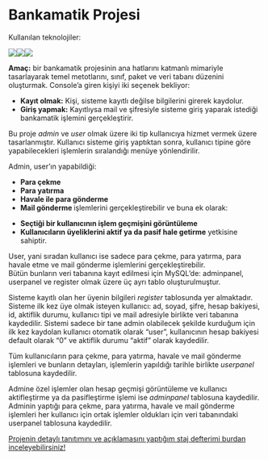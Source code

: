# Bankamatik Projesi
  Kullanılan teknolojiler:<p><img src="https://img.icons8.com/color/48/000000/java-coffee-cup-logo--v2.png"/><img src="https://img.icons8.com/color/48/000000/mysql-logo.png"/><img src="https://img.icons8.com/office/40/000000/java-eclipse.png"/></p><p><strong>Amaç:</strong> bir bankamatik projesinin ana hatlarını katmanlı mimariyle tasarlayarak temel metotlarını, sınıf, paket ve veri tabanı düzenini oluşturmak.
  Console’a giren kişiyi iki seçenek bekliyor: 
  <p><strong><ul><li>Kayıt olmak:</strong> Kişi, sisteme kayıtlı değilse bilgilerini girerek kaydolur.</br>
  <strong><li>Giriş yapmak:</strong> Kayıtlıysa mail ve şifresiyle sisteme giriş yaparak istediği bankamatik işlemini gerçekleştirir. </p></ul>
    <p> Bu proje <em>admin</em> ve <em>user</em> olmak üzere iki tip kullanıcıya hizmet vermek üzere tasarlanmıştır. Kullanıcı sisteme giriş yaptıktan sonra, kullanıcı tipine göre yapabilecekleri işlemlerin sıralandığı menüye yönlendirilir. </p>
     <p>Admin, user’ın yapabildiği:</br>
    <ul> <strong><li>Para çekme</br></li></strong>
     <strong><li>Para yatırma</br></li></strong>
     <strong><li>Havale ile para gönderme </br></li></strong>
     <strong><li>Mail gönderme </strong> işlemlerini gerçekleştirebilir ve buna ek olarak: </br></li></ul>
     <ul><strong><li>Seçtiği bir kullanıcının işlem geçmişini görüntüleme</strong></br></li>
    <strong><li>Kullanıcıların üyeliklerini aktif ya da pasif hale getirme</strong> yetkisine sahiptir.</p></li></ul>
     <p>User, yani sıradan kullanıcı ise sadece para çekme, para yatırma, para havale etme ve mail gönderme işlemlerini gerçekleştirebilir.</br> Bütün bunların veri tabanına kayıt edilmesi için MySQL’de: adminpanel, userpanel ve register olmak üzere üç ayrı tablo oluşturulmuştur.  </p>
     <p>Sisteme kayıtlı olan her üyenin bilgileri <em>register</em> tablosunda yer almaktadır. Sisteme ilk kez üye olmak isteyen kullanıcı: ad, soyad, şifre, hesap bakiyesi, id, aktiflik durumu, kullanıcı tipi ve mail adresiyle birlikte veri tabanına kaydedilir. Sistemi sadece bir tane admin olabilecek şekilde kurduğum için ilk kez kaydolan kullanıcı otomatik olarak “user”, kullanıcının hesap bakiyesi default olarak “0” ve aktiflik durumu “aktif” olarak kaydedilir. </p>
     <p>Tüm kullanıcıların para çekme, para yatırma, havale ve mail gönderme işlemleri ve bunların detayları, işlemlerin yapıldığı tarihle birlikte <em>userpanel</em> tablosuna kaydedilir.</p>
    <p> Admine özel işlemler olan hesap geçmişi görüntüleme ve kullanıcı aktifleştirme ya da pasifleştirme işlemi ise <em>adminpanel</em> tablosuna kaydedilir. Adminin yaptığı para çekme, para yatırma, havale ve mail gönderme işlemleri her kullanıcı için ortak işlemler oldukları için veri tabanındaki userpanel tablosuna kaydedilir.</p><a href="https://heyzine.com/flip-book/da5768aa44.html">Projenin detaylı tanıtımını ve açıklamasını yaptığım staj defterimi burdan inceleyebilirsiniz!</a>
